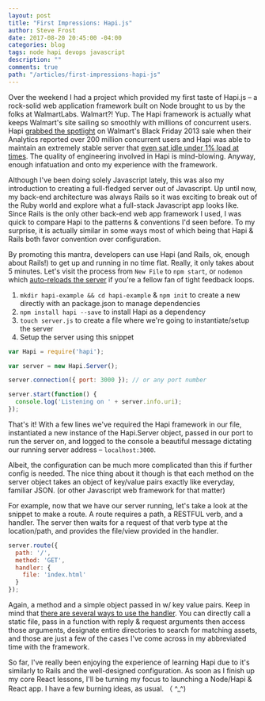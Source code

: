 ```yaml
---
layout: post
title: "First Impressions: Hapi.js"
author: Steve Frost
date: 2017-08-20 20:45:00 -04:00
categories: blog
tags: node hapi devops javascript
description: ""
comments: true
path: "/articles/first-impressions-hapi-js"
---
```


Over the weekend I had a project which provided my first taste of Hapi.js – a rock-solid web application framework built on Node brought to us by the folks at WalmartLabs. Walmart?! Yup. The Hapi framework is actually what keeps Walmart's site sailing so smoothly with millions of concurrent users. Hapi [grabbed the spotlight](https://changelog.com/podcast/116) on Walmart's Black Friday 2013 sale when their Analytics reported over 200 million concurrent users and Hapi was able to maintain an extremely stable server that [even sat idle under 1% load at times](https://github.com/hapijs/hapi/issues/1326). The quality of engineering involved in Hapi is mind-blowing. Anyway, enough infatuation and onto my experience with the framework.

Although I've been doing solely Javascript lately, this was also my introduction to creating a full-fledged server out of Javascript. Up until now, my back-end architecture was always Rails so it was exciting to break out of the Ruby world and explore what a full-stack Javascript app looks like. Since Rails is the only other back-end web app framework I used, I was quick to compare Hapi to the patterns & conventions I'd seen before. To my surprise, it is actually similar in some ways most of which being that Hapi & Rails both favor convention over configuration. 

By promoting this mantra, developers can use Hapi (and Rails, ok, enough about Rails!) to get up and running in no time flat. Really, it only takes about 5 minutes. Let's visit the process from `New File` to `npm start`, or `nodemon` which [auto-reloads the server](https://hackernoon.com/nodemon-example-tutorial-npm-start-script-auto-watch-47cd702fe442) if you're a fellow fan of tight feedback loops.

1. `mkdir hapi-example && cd hapi-example` & `npm init` to create a new directly with an package.json to manage dependencies
2. `npm install hapi --save` to install Hapi as a dependency
3. `touch server.js` to create a file where we're going to instantiate/setup the server
4. Setup the server using this snippet

```javascript
var Hapi = require('hapi');

var server = new Hapi.Server();

server.connection({ port: 3000 }); // or any port number

server.start(function() {
  console.log('Listening on ' + server.info.uri);
});
```

That's it! With a few lines we've required the Hapi framework in our file, instantiated a new instance of the Hapi.Server object, passed in our port to run the server on, and logged to the console a beautiful message dictating our running server address – `localhost:3000`.

Albeit, the configuration can be much more complicated than this if further config is needed. The nice thing about it though is that each method on the server object takes an object of key/value pairs exactly like everyday, familiar JSON. (or other Javascript web framework for that matter)

For example, now that we have our server running, let's take a look at the snippet to make a route. A route requires a path, a RESTFUL verb, and a handler. The server then waits for a request of that verb type at the location/path, and provides the file/view provided in the handler.

```javascript
server.route({
  path: '/',
  method: 'GET',
  handler: {
    file: 'index.html'
  }
});
```

Again, a method and a simple object passed in w/ key value pairs. Keep in mind that [there are several ways to use the handler](https://hapijs.com/tutorials/serving-files). You can directly call a static file, pass in a function with reply & request arguments then access those arguments, designate entire directories to search for matching assets, and those are just a few of the cases I've come across in my abbreviated time with the framework.

So far, I've really been enjoying the experience of learning Hapi due to it's similarly to Rails and the well-designed configuration. As soon as I finish up my core React lessons, I'll be turning my focus to launching a Node/Hapi & React app. I have a few burning ideas, as usual. （ ^_^)
